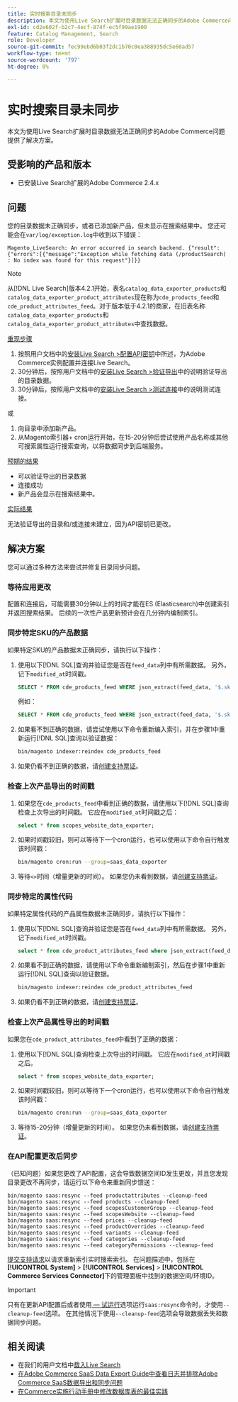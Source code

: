 ```yaml
---
title: 实时搜索目录未同步
description: 本文为使用Live Search扩展时目录数据无法正确同步的Adobe Commerce问题提供了解决方案。
exl-id: cd2e602f-b2c7-4ecf-874f-ec5f99ae1900
feature: Catalog Management, Search
role: Developer
source-git-commit: fec99ebd6b03f2dc1b70c0ea388935dc5e60ad57
workflow-type: tm+mt
source-wordcount: '797'
ht-degree: 0%

---
```


# 实时搜索目录未同步

本文为使用Live Search扩展时目录数据无法正确同步的Adobe Commerce问题提供了解决方案。

## 受影响的产品和版本

* 已安装Live Search扩展的Adobe Commerce 2.4.x

## 问题

您的目录数据未正确同步，或者已添加新产品，但未显示在搜索结果中。 您还可能会在`var/log/exception.log`中收到以下错误：

`Magento_LiveSearch: An error occurred in search backend. {"result":{"errors":[{"message":"Exception while fetching data (/productSearch) : No index was found for this request"}]}}`

>[!NOTE]
>
>从[!DNL Live Search]版本4.2.1开始，表名`catalog_data_exporter_products`和`catalog_data_exporter_product_attributes`现在称为`cde_products_feed`和`cde_product_attributes_feed`。对于版本低于4.2.1的商家，在旧表名称`catalog_data_exporter_products`和`catalog_data_exporter_product_attributes`中查找数据。

<u>重现步骤</u>

1. 按照用户文档中的[安装Live Search >配置API密钥](https://experienceleague.adobe.com/docs/commerce-merchant-services/live-search/onboard/install.html?lang=zh-Hans#configure-api-keys)中所述，为Adobe Commerce实例配置并连接Live Search。
1. 30分钟后，按照用户文档中的[安装Live Search >验证导出](https://experienceleague.adobe.com/docs/commerce-merchant-services/live-search/onboard/install.html?lang=zh-Hans#verify-export)中的说明验证导出的目录数据。
1. 30分钟后，按照用户文档中的[安装Live Search >测试连接](https://experienceleague.adobe.com/docs/commerce-merchant-services/live-search/onboard/install.html?lang=zh-Hans#test-connection)中的说明测试连接。

或

1. 向目录中添加新产品。
1. 从Magento索引器+ cron运行开始，在15-20分钟后尝试使用产品名称或其他可搜索属性运行搜索查询，以将数据同步到后端服务。

<u>预期的结果</u>

* 可以验证导出的目录数据
* 连接成功
* 新产品会显示在搜索结果中。

<u>实际结果</u>

无法验证导出的目录和/或连接未建立，因为API密钥已更改。

## 解决方案

您可以通过多种方法来尝试并修复目录同步问题。

### 等待应用更改

配置和连接后，可能需要30分钟以上的时间才能在ES (Elasticsearch)中创建索引并返回搜索结果。 后续的一次性产品更新预计会在几分钟内编制索引。

### 同步特定SKU的产品数据

如果特定SKU的产品数据未正确同步，请执行以下操作：

1. 使用以下[!DNL SQL]查询并验证您是否在`feed_data`列中有所需数据。 另外，记下`modified_at`时间戳。

   ```sql
   SELECT * FROM cde_products_feed WHERE json_extract(feed_data, '$.sku') = '<your_sku>' AND json_extract(feed_data, '$.storeViewCode') = '<your_ store_view_code>';
   ```

   例如：

   ```sql
   SELECT * FROM cde_products_feed WHERE json_extract(feed_data, '$.sku') = '24-MB04' AND json_extract(feed_data, '$.storeViewCode') = 'default';
   ```

1. 如果看不到正确的数据，请尝试使用以下命令重新编入索引，并在步骤1中重新运行[!DNL SQL]查询以验证数据：

   ```bash
   bin/magento indexer:reindex cde_products_feed
   ```

1. 如果仍看不到正确的数据，请[创建支持票证](/help/help-center-guide/help-center/magento-help-center-user-guide.md#submit-ticket)。

### 检查上次产品导出的时间戳

1. 如果您在`cde_products_feed`中看到正确的数据，请使用以下[!DNL SQL]查询检查上次导出的时间戳。 它应在`modified_at`时间戳之后：

   ```sql
   select * from scopes_website_data_exporter;
   ```

1. 如果时间戳较旧，则可以等待下一个cron运行，也可以使用以下命令自行触发该时间戳：

   ```bash
   bin/magento cron:run --group=saas_data_exporter
   ```

1. 等待`<>`时间（增量更新的时间）。 如果您仍未看到数据，请[创建支持票证](/help/help-center-guide/help-center/magento-help-center-user-guide.md#submit-ticket)。

### 同步特定的属性代码

如果特定属性代码的产品属性数据未正确同步，请执行以下操作：

1. 使用以下[!DNL SQL]查询并验证您是否在`feed_data`列中有所需数据。 另外，记下`modified_at`时间戳。

   ```sql
   select * from cde_product_attributes_feed where json_extract(feed_data, '$.attributeCode') = '<your_attribute_code>' and store_view_code = '<your_ store_view_code>';
   ```

1. 如果看不到正确的数据，请使用以下命令重新编制索引，然后在步骤1中重新运行[!DNL SQL]查询以验证数据。

   ```bash
   bin/magento indexer:reindex cde_product_attributes_feed
   ```

1. 如果仍看不到正确的数据，请[创建支持票证](/help/help-center-guide/help-center/magento-help-center-user-guide.md#submit-ticket)。

### 检查上次产品属性导出的时间戳

如果您在`cde_product_attributes_feed`中看到了正确的数据：

1. 使用以下[!DNL SQL]查询检查上次导出的时间戳。 它应在`modified_at`时间戳之后。

   ```sql
   select * from scopes_website_data_exporter;
   ```

1. 如果时间戳较旧，则可以等待下一个cron运行，也可以使用以下命令自行触发该时间戳：

   ```bash
   bin/magento cron:run --group=saas_data_exporter
   ```

1. 等待15-20分钟（增量更新的时间）。 如果您仍未看到数据，请[创建支持票证](/help/help-center-guide/help-center/magento-help-center-user-guide.md#submit-ticket)。

### 在API配置更改后同步

（已知问题）如果您更改了API配置，这会导致数据空间ID发生更改，并且您发现目录更改不再同步，请运行以下命令来重新同步馈送：

```
bin/magento saas:resync --feed productattributes --cleanup-feed
bin/magento saas:resync --feed products --cleanup-feed
bin/magento saas:resync --feed scopesCustomerGroup --cleanup-feed
bin/magento saas:resync --feed scopesWebsite --cleanup-feed
bin/magento saas:resync --feed prices --cleanup-feed
bin/magento saas:resync --feed productOverrides --cleanup-feed
bin/magento saas:resync --feed variants --cleanup-feed
bin/magento saas:resync --feed categories --cleanup-feed
bin/magento saas:resync --feed categoryPermissions --cleanup-feed
```

[提交支持请求](https://experienceleague.adobe.com/home?lang=zh-Hans&support-tab=home#support)以请求重新索引实时搜索索引。 在问题描述中，包括在&#x200B;**[!UICONTROL System]** > **[!UICONTROL Services]** > **[!UICONTROL Commerce Services Connector]**&#x200B;下的管理面板中找到的数据空间/环境ID。

>[!IMPORTANT]
>只有在更新API配置后或者使用[ — 试运行](https://experienceleague.adobe.com/zh-hans/docs/commerce/saas-data-export/data-export-cli-commands#--dry-run)选项运行`saas:resync`命令时，才使用`--cleanup-feed`选项。 在其他情况下使用`--cleanup-feed`选项会导致数据丢失和数据同步问题。

## 相关阅读

* 在我们的用户文档中[载入Live Search](https://experienceleague.adobe.com/docs/commerce-merchant-services/live-search/onboard/onboarding-overview.html?lang=zh-Hans)
* [在Adobe Commerce SaaS Data Export Guide中查看日志并排除Adobe Commerce SaaS数据导出和同步问题](https://experienceleague.adobe.com/zh-hans/docs/commerce-merchant-services/saas-data-export/troubleshooting-logging)
* [在Commerce实施行动手册中修改数据库表的最佳实践](https://experienceleague.adobe.com/zh-hans/docs/commerce-operations/implementation-playbook/best-practices/development/modifying-core-and-third-party-tables#why-adobe-recommends-avoiding-modifications)
